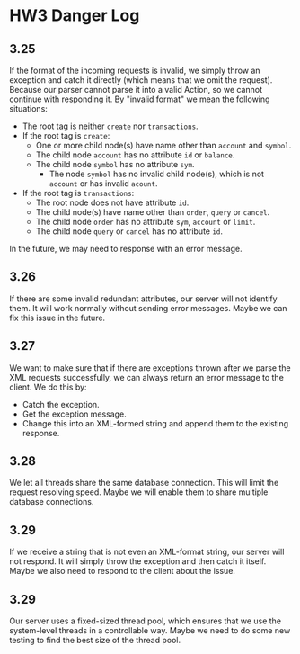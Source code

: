 # HW3 Danger Log

## 3.25

If the format of the incoming requests is invalid, we simply throw an exception and catch it directly (which means that we omit the request). Because our parser cannot parse it into a valid Action, so we cannot continue with responding it. By "invalid format" we mean the following situations:

* The root tag is neither `create` nor `transactions`. 
* If the root tag is `create`:
  * One or more child node(s) have name other than `account` and `symbol`. 
  * The child node `account` has no attribute `id` or `balance`. 
  * The child node `symbol` has no attribute `sym`. 
    * The node `symbol` has no invalid child node(s), which is not `account` or has invalid `acount`. 
* If the root tag is `transactions`: 
  * The root node does not have attribute `id`. 
  * The child node(s) have name other than `order`, `query` or `cancel`. 
  * The child node `order` has no attribute `sym`, `account` or `limit`. 
  * The child node `query` or `cancel` has no attribute `id`. 

In the future, we may need to response with an error message. 

## 3.26

If there are some invalid redundant attributes, our server will not identify them. It will work normally without sending error messages. Maybe we can fix this issue in the future. 

## 3.27

We want to make sure that if there are exceptions thrown after we parse the XML requests successfully, we can always return an error message to the client. We do this by: 

* Catch the exception. 
* Get the exception message. 
* Change this into an XML-formed string and append them to the existing response. 

## 3.28

We let all threads share the same database connection. This will limit the request resolving speed. Maybe we will enable them to share multiple database connections. 

## 3.29

If we receive a string that is not even an XML-format string, our server will not respond. It will simply throw the exception and then catch it itself. Maybe we also need to respond to the client about the issue. 

## 3.29

Our server uses a fixed-sized thread pool, which ensures that we use the system-level threads in a controllable way. Maybe we need to do some new testing to find the best size of the thread pool. 